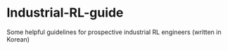 # Industrial-RL-guide
Some helpful guidelines for prospective industrial RL engineers (written in Korean)
